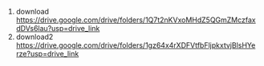 1. download
   https://drive.google.com/drive/folders/1Q7t2nKVxoMHdZ5QGmZMczfaxdDVs6lau?usp=drive_link
2. download2
   https://drive.google.com/drive/folders/1gz64x4rXDFVtfbFljpkxtvjBlsHYerze?usp=drive_link
